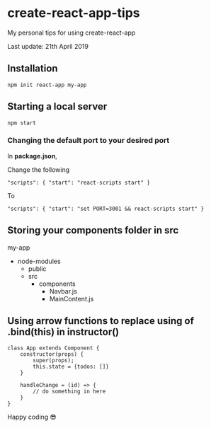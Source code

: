 # create-react-app-tips
My personal tips for using create-react-app

Last update: 21th April 2019


## Installation
```
npm init react-app my-app
```


## Starting a local server
```
npm start
```

### Changing the default port to your desired port
In **package.json**,

Change the following

```
"scripts": { "start": "react-scripts start" }
```

To

```
"scripts": { "start": "set PORT=3001 && react-scripts start" }
```


## Storing your components folder in src

my-app
- node-modules
    - public
    - src
        - components
            - Navbar.js
            - MainContent.js
            

## Using arrow functions to replace using of .bind(this) in instructor()

```
class App extends Component {
    constructor(props) {
        super(props);
        this.state = {todos: []}
    }

    handleChange = (id) => {
        // do something in here
    }
}
```

Happy coding :sunglasses: